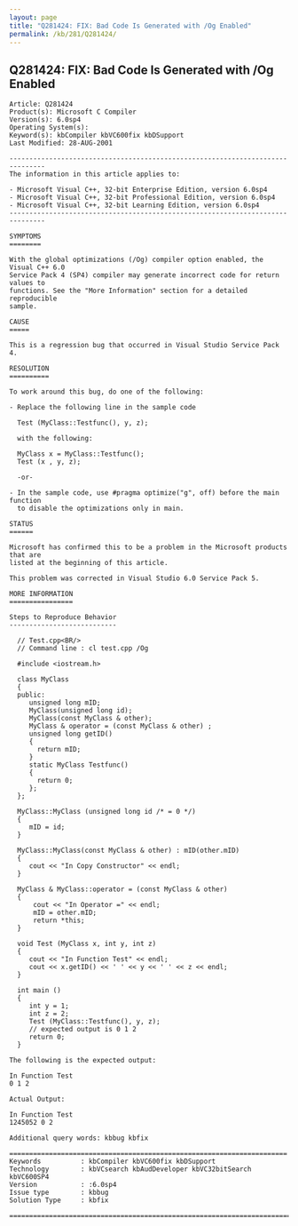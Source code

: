 ```yaml
---
layout: page
title: "Q281424: FIX: Bad Code Is Generated with /Og Enabled"
permalink: /kb/281/Q281424/
---
```


## Q281424: FIX: Bad Code Is Generated with /Og Enabled

	Article: Q281424
	Product(s): Microsoft C Compiler
	Version(s): 6.0sp4
	Operating System(s): 
	Keyword(s): kbCompiler kbVC600fix kbDSupport
	Last Modified: 28-AUG-2001
	
	-------------------------------------------------------------------------------
	The information in this article applies to:
	
	- Microsoft Visual C++, 32-bit Enterprise Edition, version 6.0sp4 
	- Microsoft Visual C++, 32-bit Professional Edition, version 6.0sp4 
	- Microsoft Visual C++, 32-bit Learning Edition, version 6.0sp4 
	-------------------------------------------------------------------------------
	
	SYMPTOMS
	========
	
	With the global optimizations (/Og) compiler option enabled, the Visual C++ 6.0
	Service Pack 4 (SP4) compiler may generate incorrect code for return values to
	functions. See the "More Information" section for a detailed reproducible
	sample.
	
	CAUSE
	=====
	
	This is a regression bug that occurred in Visual Studio Service Pack 4.
	
	RESOLUTION
	==========
	
	To work around this bug, do one of the following:
	
	- Replace the following line in the sample code
	
	  Test (MyClass::Testfunc(), y, z);
	
	  with the following:
	
	  MyClass x = MyClass::Testfunc();
	  Test (x , y, z); 
	
	  -or-
	
	- In the sample code, use #pragma optimize("g", off) before the main function
	  to disable the optimizations only in main.
	
	STATUS
	======
	
	Microsoft has confirmed this to be a problem in the Microsoft products that are
	listed at the beginning of this article.
	
	This problem was corrected in Visual Studio 6.0 Service Pack 5.
	
	MORE INFORMATION
	================
	
	Steps to Reproduce Behavior
	---------------------------
	
	  // Test.cpp<BR/>
	  // Command line : cl test.cpp /Og
	
	  #include <iostream.h>
	
	  class MyClass
	  {
	  public:
	     unsigned long mID;
	     MyClass(unsigned long id);
	     MyClass(const MyClass & other);
	     MyClass & operator = (const MyClass & other) ;
	     unsigned long getID()
	     {
	  	   return mID;
	     }
	     static MyClass Testfunc()
	     {
	  	   return 0;
	     };
	  };
	
	  MyClass::MyClass (unsigned long id /* = 0 */)
	  {
	     mID = id;
	  }
	
	  MyClass::MyClass(const MyClass & other) : mID(other.mID) 
	  {
	     cout << "In Copy Constructor" << endl;
	  }
	
	  MyClass & MyClass::operator = (const MyClass & other) 
	  {
	      cout << "In Operator =" << endl;
	      mID = other.mID;
	      return *this;
	  }
	
	  void Test (MyClass x, int y, int z)
	  {
	     cout << "In Function Test" << endl;
	     cout << x.getID() << ' ' << y << ' ' << z << endl;
	  }
	
	  int main ()
	  {
	     int y = 1;
	     int z = 2;
	     Test (MyClass::Testfunc(), y, z);
	     // expected output is 0 1 2
	     return 0;
	  }
	
	The following is the expected output:
	
	In Function Test
	0 1 2
	
	Actual Output:
	
	In Function Test
	1245052 0 2
	
	Additional query words: kbbug kbfix
	
	======================================================================
	Keywords          : kbCompiler kbVC600fix kbDSupport 
	Technology        : kbVCsearch kbAudDeveloper kbVC32bitSearch kbVC600SP4
	Version           : :6.0sp4
	Issue type        : kbbug
	Solution Type     : kbfix
	
	=============================================================================
	
